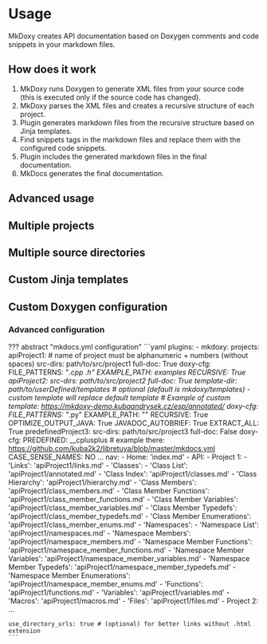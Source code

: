 # Usage

MkDoxy creates API documentation based on Doxygen comments and code snippets in your markdown files.

## How does it work
1. MkDoxy runs Doxygen to generate XML files from your source code (this is executed only if the source code has changed).
2. MkDoxy parses the XML files and creates a recursive structure of each project.
3. Plugin generates markdown files from the recursive structure based on Jinja templates.
4. Find snippets tags in the markdown files and replace them with the configured code snippets.
5. Plugin includes the generated markdown files in the final documentation.
6. MkDocs generates the final documentation.

## Advanced usage


## Multiple projects

## Multiple source directories

## Custom Jinja templates

## Custom Doxygen configuration


### Advanced configuration

??? abstract "mkdocs.yml configuration"
    ```yaml
    plugins:
      - mkdoxy:
          projects:
            apiProject1: # name of project must be alphanumeric + numbers (without spaces)
              src-dirs: path/to/src/project1
              full-doc: True
              doxy-cfg:
                FILE_PATTERNS: "*.cpp *.h*"
                EXAMPLE_PATH: examples
                RECURSIVE: True
            apiProject2:
              src-dirs: path/to/src/project2
              full-doc: True
              template-dir: path/to/userDefined/templates # optional (default is mkdoxy/templates) - custom template will replace default template
              # Example of custom template: https://mkdoxy-demo.kubaandrysek.cz/esp/annotated/
              doxy-cfg:
                FILE_PATTERNS: "*.py"
                EXAMPLE_PATH: ""
                RECURSIVE: True
                OPTIMIZE_OUTPUT_JAVA: True
                JAVADOC_AUTOBRIEF: True
                EXTRACT_ALL: True
            predefinedProject3:
              src-dirs: path/to/src/project3
              full-doc: False
              doxy-cfg:
                PREDEFINED: __cplusplus # example there: https://github.com/kuba2k2/libretuya/blob/master/mkdocs.yml
                CASE_SENSE_NAMES: NO
    ...
    nav:
      - Home: 'index.md'
      - API:
          - Project 1:
              - 'Links': 'apiProject1/links.md'
              - 'Classes':
                  - 'Class List': 'apiProject1/annotated.md'
                  - 'Class Index': 'apiProject1/classes.md'
                  - 'Class Hierarchy': 'apiProject1/hierarchy.md'
                  - 'Class Members': 'apiProject1/class_members.md'
                  - 'Class Member Functions': 'apiProject1/class_member_functions.md'
                  - 'Class Member Variables': 'apiProject1/class_member_variables.md'
                  - 'Class Member Typedefs': 'apiProject1/class_member_typedefs.md'
                  - 'Class Member Enumerations': 'apiProject1/class_member_enums.md'
              - 'Namespaces':
                  - 'Namespace List': 'apiProject1/namespaces.md'
                  - 'Namespace Members': 'apiProject1/namespace_members.md'
                  - 'Namespace Member Functions': 'apiProject1/namespace_member_functions.md'
                  - 'Namespace Member Variables': 'apiProject1/namespace_member_variables.md'
                  - 'Namespace Member Typedefs': 'apiProject1/namespace_member_typedefs.md'
                  - 'Namespace Member Enumerations': 'apiProject1/namespace_member_enums.md'
              - 'Functions': 'apiProject1/functions.md'
              - 'Variables': 'apiProject1/variables.md'
              - 'Macros': 'apiProject1/macros.md'
              - 'Files': 'apiProject1/files.md'
          - Project 2:
    ...
    
    use_directory_urls: true # (optional) for better links without .html extension
    ```

